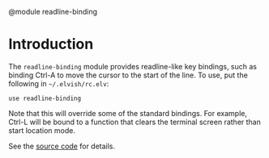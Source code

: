 <!-- toc -->

@module readline-binding

# Introduction

The `readline-binding` module provides readline-like key bindings, such as
binding <span class="key">Ctrl-A</span> to move the cursor to the start of the
line. To use, put the following in `~/.elvish/rc.elv`:

```elvish
use readline-binding
```

Note that this will override some of the standard bindings. For example, <span
class="key">Ctrl-L</span> will be bound to a function that clears the terminal
screen rather than start location mode.

See the
[source code](https://github.com/elves/elvish/blob/master/pkg/mods/bundled/readline-binding.elv.go)
for details.
